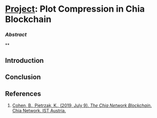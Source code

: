 # [Project](https://github.com/hendraanggrian/IIT-CS554/blob/assets/assignments/proj.pdf): Plot Compression in Chia Blockchain

### *Abstract*

**

## Introduction

## Conclusion

## References

1. [Cohen, B., Pietrzak, K., (2019, July 9). *The Chia Network Blockchain*. Chia Network. IST Austria.](https://www.chivescoin.org/wp-content/uploads/2021/10/ChiaGreenPaper.pdf)

[\[1\]]: https://www.chivescoin.org/wp-content/uploads/2021/10/ChiaGreenPaper.pdf
